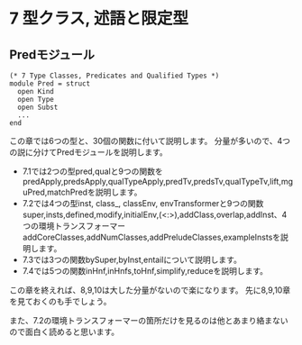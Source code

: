 # 7 型クラス, 述語と限定型

## Predモジュール

	(* 7 Type Classes, Predicates and Qualified Types *)
	module Pred = struct
	  open Kind
	  open Type
	  open Subst
	  ...
	end

この章では6つの型と、30個の関数に付いて説明します。
分量が多いので、4つの説に分けてPredモジュールを説明します。

- 7.1では2つの型pred,qualと9つの関数をpredApply,predsApply,qualTypeApply,predTv,predsTv,qualTypeTv,lift,mguPred,matchPredを説明します。
- 7.2では4つの型inst, class_, classEnv, envTransformerと9つの関数super,insts,defined,modify,initialEnv,(<:>),addClass,overlap,addInst、4つの環境トランスフォーマーaddCoreClasses,addNumClasses,addPreludeClasses,exampleInstsを説明します。
- 7.3では3つの関数bySuper,byInst,entailについて説明します。
- 7.4では5つの関数inHnf,inHnfs,toHnf,simplify,reduceを説明します。

この章を終えれば、8,9,10は大した分量がないので楽になります。
先に8,9,10章を見ておくのも手でしょう。

また、7.2の環境トランスフォーマーの箇所だけを見るのは他とあまり絡まないので面白く読めると思います。

